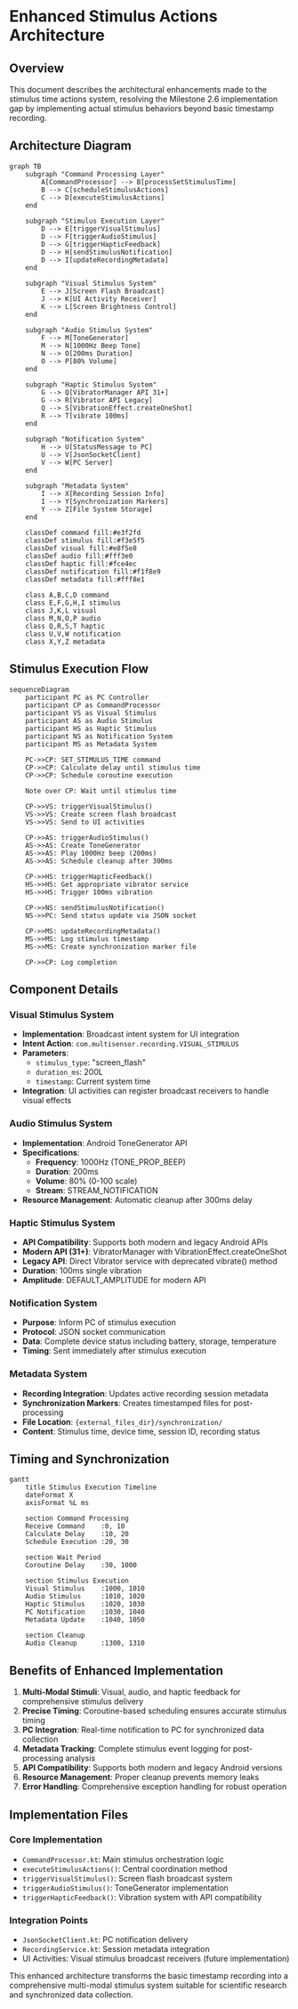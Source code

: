 # Enhanced Stimulus Actions Architecture

## Overview
This document describes the architectural enhancements made to the stimulus time actions system, resolving the Milestone 2.6 implementation gap by implementing actual stimulus behaviors beyond basic timestamp recording.

## Architecture Diagram

```mermaid
graph TB
    subgraph "Command Processing Layer"
        A[CommandProcessor] --> B[processSetStimulusTime]
        B --> C[scheduleStimulusActions]
        C --> D[executeStimulusActions]
    end
    
    subgraph "Stimulus Execution Layer"
        D --> E[triggerVisualStimulus]
        D --> F[triggerAudioStimulus]
        D --> G[triggerHapticFeedback]
        D --> H[sendStimulusNotification]
        D --> I[updateRecordingMetadata]
    end
    
    subgraph "Visual Stimulus System"
        E --> J[Screen Flash Broadcast]
        J --> K[UI Activity Receiver]
        K --> L[Screen Brightness Control]
    end
    
    subgraph "Audio Stimulus System"
        F --> M[ToneGenerator]
        M --> N[1000Hz Beep Tone]
        N --> O[200ms Duration]
        O --> P[80% Volume]
    end
    
    subgraph "Haptic Stimulus System"
        G --> Q[VibratorManager API 31+]
        G --> R[Vibrator API Legacy]
        Q --> S[VibrationEffect.createOneShot]
        R --> T[vibrate 100ms]
    end
    
    subgraph "Notification System"
        H --> U[StatusMessage to PC]
        U --> V[JsonSocketClient]
        V --> W[PC Server]
    end
    
    subgraph "Metadata System"
        I --> X[Recording Session Info]
        I --> Y[Synchronization Markers]
        Y --> Z[File System Storage]
    end
    
    classDef command fill:#e3f2fd
    classDef stimulus fill:#f3e5f5
    classDef visual fill:#e8f5e8
    classDef audio fill:#fff3e0
    classDef haptic fill:#fce4ec
    classDef notification fill:#f1f8e9
    classDef metadata fill:#fff8e1
    
    class A,B,C,D command
    class E,F,G,H,I stimulus
    class J,K,L visual
    class M,N,O,P audio
    class Q,R,S,T haptic
    class U,V,W notification
    class X,Y,Z metadata
```

## Stimulus Execution Flow

```mermaid
sequenceDiagram
    participant PC as PC Controller
    participant CP as CommandProcessor
    participant VS as Visual Stimulus
    participant AS as Audio Stimulus
    participant HS as Haptic Stimulus
    participant NS as Notification System
    participant MS as Metadata System
    
    PC->>CP: SET_STIMULUS_TIME command
    CP->>CP: Calculate delay until stimulus time
    CP->>CP: Schedule coroutine execution
    
    Note over CP: Wait until stimulus time
    
    CP->>VS: triggerVisualStimulus()
    VS->>VS: Create screen flash broadcast
    VS->>VS: Send to UI activities
    
    CP->>AS: triggerAudioStimulus()
    AS->>AS: Create ToneGenerator
    AS->>AS: Play 1000Hz beep (200ms)
    AS->>AS: Schedule cleanup after 300ms
    
    CP->>HS: triggerHapticFeedback()
    HS->>HS: Get appropriate vibrator service
    HS->>HS: Trigger 100ms vibration
    
    CP->>NS: sendStimulusNotification()
    NS->>PC: Send status update via JSON socket
    
    CP->>MS: updateRecordingMetadata()
    MS->>MS: Log stimulus timestamp
    MS->>MS: Create synchronization marker file
    
    CP->>CP: Log completion
```

## Component Details

### Visual Stimulus System
- **Implementation**: Broadcast intent system for UI integration
- **Intent Action**: `com.multisensor.recording.VISUAL_STIMULUS`
- **Parameters**: 
  - `stimulus_type`: "screen_flash"
  - `duration_ms`: 200L
  - `timestamp`: Current system time
- **Integration**: UI activities can register broadcast receivers to handle visual effects

### Audio Stimulus System
- **Implementation**: Android ToneGenerator API
- **Specifications**:
  - **Frequency**: 1000Hz (TONE_PROP_BEEP)
  - **Duration**: 200ms
  - **Volume**: 80% (0-100 scale)
  - **Stream**: STREAM_NOTIFICATION
- **Resource Management**: Automatic cleanup after 300ms delay

### Haptic Stimulus System
- **API Compatibility**: Supports both modern and legacy Android APIs
- **Modern API (31+)**: VibratorManager with VibrationEffect.createOneShot
- **Legacy API**: Direct Vibrator service with deprecated vibrate() method
- **Duration**: 100ms single vibration
- **Amplitude**: DEFAULT_AMPLITUDE for modern API

### Notification System
- **Purpose**: Inform PC of stimulus execution
- **Protocol**: JSON socket communication
- **Data**: Complete device status including battery, storage, temperature
- **Timing**: Sent immediately after stimulus execution

### Metadata System
- **Recording Integration**: Updates active recording session metadata
- **Synchronization Markers**: Creates timestamped files for post-processing
- **File Location**: `{external_files_dir}/synchronization/`
- **Content**: Stimulus time, device time, session ID, recording status

## Timing and Synchronization

```mermaid
gantt
    title Stimulus Execution Timeline
    dateFormat X
    axisFormat %L ms
    
    section Command Processing
    Receive Command    :0, 10
    Calculate Delay    :10, 20
    Schedule Execution :20, 30
    
    section Wait Period
    Coroutine Delay    :30, 1000
    
    section Stimulus Execution
    Visual Stimulus    :1000, 1010
    Audio Stimulus     :1010, 1020
    Haptic Stimulus    :1020, 1030
    PC Notification    :1030, 1040
    Metadata Update    :1040, 1050
    
    section Cleanup
    Audio Cleanup      :1300, 1310
```

## Benefits of Enhanced Implementation

1. **Multi-Modal Stimuli**: Visual, audio, and haptic feedback for comprehensive stimulus delivery
2. **Precise Timing**: Coroutine-based scheduling ensures accurate stimulus timing
3. **PC Integration**: Real-time notification to PC for synchronized data collection
4. **Metadata Tracking**: Complete stimulus event logging for post-processing analysis
5. **API Compatibility**: Supports both modern and legacy Android versions
6. **Resource Management**: Proper cleanup prevents memory leaks
7. **Error Handling**: Comprehensive exception handling for robust operation

## Implementation Files

### Core Implementation
- `CommandProcessor.kt`: Main stimulus orchestration logic
- `executeStimulusActions()`: Central coordination method
- `triggerVisualStimulus()`: Screen flash broadcast system
- `triggerAudioStimulus()`: ToneGenerator implementation
- `triggerHapticFeedback()`: Vibration system with API compatibility

### Integration Points
- `JsonSocketClient.kt`: PC notification delivery
- `RecordingService.kt`: Session metadata integration
- UI Activities: Visual stimulus broadcast receivers (future implementation)

This enhanced architecture transforms the basic timestamp recording into a comprehensive multi-modal stimulus system suitable for scientific research and synchronized data collection.
